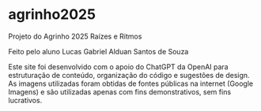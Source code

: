 # agrinho2025
Projeto do Agrinho 2025 Raízes e Ritmos

Feito pelo aluno Lucas Gabriel Alduan Santos de Souza

Este site foi desenvolvido com o apoio do ChatGPT da OpenAI para estruturação de conteúdo, organização do código e sugestões de design. As imagens utilizadas foram obtidas de fontes públicas na internet (Google Imagens) e são utilizadas apenas com fins demonstrativos, sem fins lucrativos.
